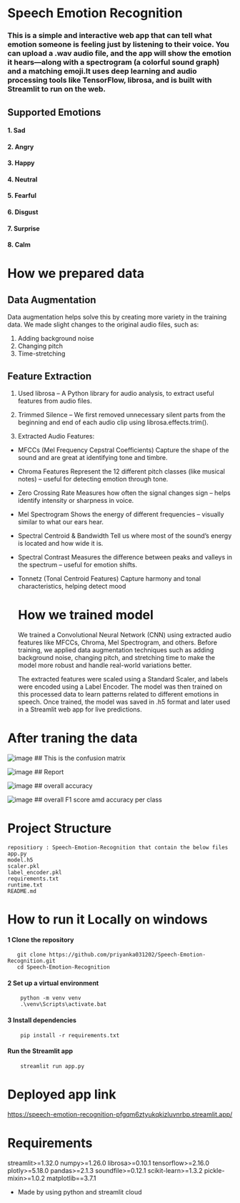 # Speech Emotion Recognition 
### This is a simple and interactive web app that can tell what emotion someone is feeling just by listening to their voice. You can upload a .wav audio file, and the app will show the emotion it hears—along with a spectrogram (a colorful sound graph) and a matching emoji.It uses deep learning and audio processing tools like TensorFlow, librosa, and is built with Streamlit to run on the web.



## Supported Emotions
#### 1. Sad
#### 2. Angry	
#### 3. Happy	
#### 4. Neutral	
#### 5. Fearful	
#### 6. Disgust	
#### 7. Surprise	
#### 8. Calm

# How we prepared data
## Data Augmentation
Data augmentation helps solve this by creating more variety in the training data. We made slight changes to the original audio files, such as:
1. Adding background noise 
2. Changing pitch 
3. Time-stretching

## Feature Extraction
1. Used librosa – A Python library for audio analysis, to extract useful features from  audio files.

2. Trimmed Silence – We first removed unnecessary silent parts from the beginning and end of each audio clip using librosa.effects.trim().

3. Extracted Audio Features:

- MFCCs (Mel Frequency Cepstral Coefficients)
  Capture the shape of the sound and are great at identifying tone and timbre.

- Chroma Features
  Represent the 12 different pitch classes (like musical notes) – useful for detecting emotion through tone.

- Zero Crossing Rate
  Measures how often the signal changes sign – helps identify intensity or sharpness in voice.

- Mel Spectrogram
  Shows the energy of different frequencies – visually similar to what our ears hear.

- Spectral Centroid & Bandwidth
  Tell us where most of the sound’s energy is located and how wide it is.

- Spectral Contrast
  Measures the difference between peaks and valleys in the spectrum – useful for emotion shifts.

- Tonnetz (Tonal Centroid Features)
  Capture harmony and tonal characteristics, helping detect mood

  # How we trained model
  We trained a Convolutional Neural Network (CNN) using extracted audio features like MFCCs, Chroma, Mel Spectrogram, and others. Before training, we applied data augmentation techniques such as adding background   noise, changing pitch, and stretching time to make the model more robust and handle real-world variations better.

  The extracted features were scaled using a Standard Scaler, and labels were encoded using a Label Encoder. The model was then trained on this processed data to learn patterns related to different emotions in      speech. Once trained, the model was saved in .h5 format and later used in a Streamlit web app for live predictions.

# After traning the data
  ![image](https://github.com/user-attachments/assets/455cdfbb-cbc4-47bf-aeda-0e92d5806b43) ## This is the confusion matrix
  
  
  ![image](https://github.com/user-attachments/assets/743ce796-7258-4555-8321-1ca018fdaa12) ## Report
  
  
  ![image](https://github.com/user-attachments/assets/3b58f684-cd73-4b13-ab80-227e804c16a4) ## overall accuracy

  
  ![image](https://github.com/user-attachments/assets/d0afe755-6f06-447a-9d10-0df3ca40b34b) ## overall F1 score amd accuracy per class





  # Project Structure
    repositiory : Speech-Emotion-Recognition that contain the below files
    app.py                  
    model.h5                
    scaler.pkl              
    label_encoder.pkl       
    requirements.txt        
    runtime.txt         
    README.md

  # How to run it Locally on windows
  #### 1 Clone the repository
       git clone https://github.com/priyanka031202/Speech-Emotion-Recognition.git
       cd Speech-Emotion-Recognition    
  #### 2 Set up a virtual environment
        python -m venv venv
        .\venv\Scripts\activate.bat
  #### 3 Install dependencies
        pip install -r requirements.txt
  #### Run the Streamlit app
        streamlit run app.py
# Deployed app link
 https://speech-emotion-recognition-pfgqm6ztyukqkizluvnrbp.streamlit.app/

 # Requirements
 streamlit>=1.32.0
 numpy>=1.26.0
 librosa>=0.10.1
 tensorflow>=2.16.0
 plotly>=5.18.0
 pandas>=2.1.3
 soundfile>=0.12.1
 scikit-learn>=1.3.2
 pickle-mixin>=1.0.2
 matplotlib==3.7.1


 - Made by using python and streamlit cloud 

  






